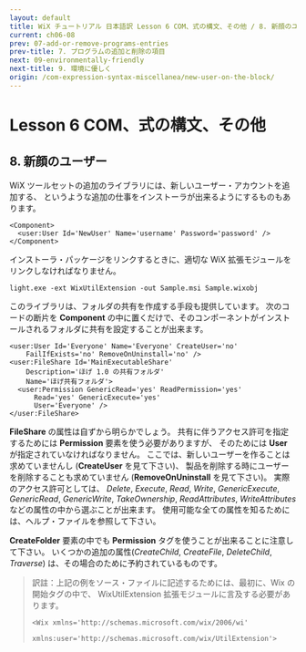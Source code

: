 ```yaml
---
layout: default
title: WiX チュートリアル 日本語訳 Lesson 6 COM、式の構文、その他 / 8. 新顔のユーザー
current: ch06-08
prev: 07-add-or-remove-programs-entries
prev-title: 7. プログラムの追加と削除の項目
next: 09-environmentally-friendly
next-title: 9. 環境に優しく
origin: /com-expression-syntax-miscellanea/new-user-on-the-block/
---
```

#  Lesson 6 COM、式の構文、その他

## 8. 新顔のユーザー

WiX ツールセットの追加のライブラリには、新しいユーザー・アカウントを追加する、
というような追加の仕事をインストーラが出来るようにするものもあります。

    <Component>
      <user:User Id='NewUser' Name='username' Password='password' />
    </Component>

インストーラ・パッケージをリンクするときに、適切な WiX 拡張モジュールをリンクしなければなりません。

    light.exe -ext WixUtilExtension -out Sample.msi Sample.wixobj

このライブラリは、フォルダの共有を作成する手段も提供しています。
次のコードの断片を **Component** の中に置くだけで、そのコンポーネントがインストールされるフォルダに共有を設定することが出来ます。

    <user:User Id='Everyone' Name='Everyone' CreateUser='no'
        FailIfExists='no' RemoveOnUninstall='no' />
    <user:FileShare Id='MainExecutableShare'
        Description='ほげ 1.0 の共有フォルダ'
        Name='ほげ共有フォルダ'>
      <user:Permission GenericRead='yes' ReadPermission='yes'
          Read='yes' GenericExecute='yes'
          User='Everyone' />
    </user:FileShare>

**FileShare** の属性は自ずから明らかでしょう。
共有に伴うアクセス許可を指定するためには **Permission** 要素を使う必要がありますが、
そのためには **User** が指定されていなければなりません。
ここでは、新しいユーザーを作ることは求めていませんし (**CreateUser** を見て下さい)、
製品を削除する時にユーザーを削除することも求めていません (**RemoveOnUninstall** を見て下さい)。
実際のアクセス許可としては、
*Delete*, *Execute*, *Read*, *Write*, *GenericExecute*, *GenericRead*, *GenericWrite*, *TakeOwnership*, *ReadAttributes*, *WriteAttributes*
などの属性の中から選ぶことが出来ます。
使用可能な全ての属性を知るためには、ヘルプ・ファイルを参照して下さい。

**CreateFolder** 要素の中でも **Permission** タグを使うことが出来ることに注意して下さい。
いくつかの追加の属性(*CreateChild*, *CreateFile*, *DeleteChild*, *Traverse*) は、その場合のために予約されているものです。

> 訳註：上記の例をソース・ファイルに記述するためには、最初に、Wix の開始タグの中で、
> WixUtilExtension 拡張モジュールに言及する必要があります。
>
>     <Wix xmlns='http://schemas.microsoft.com/wix/2006/wi'
>          xmlns:user='http://schemas.microsoft.com/wix/UtilExtension'>